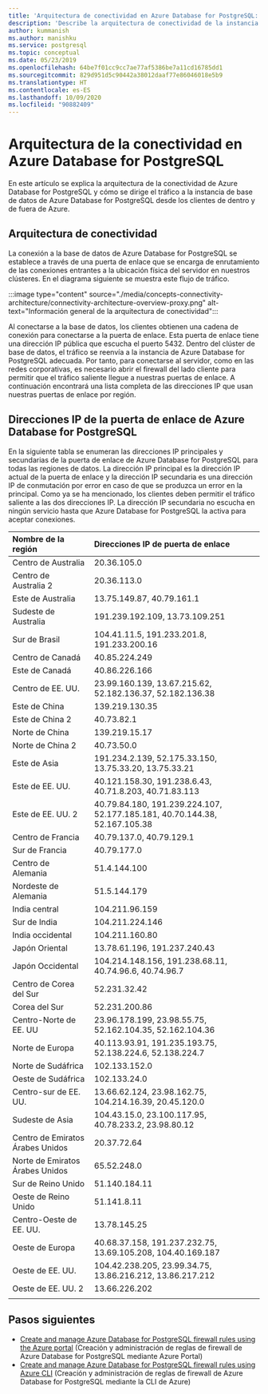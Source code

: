 ```yaml
---
title: 'Arquitectura de conectividad en Azure Database for PostgreSQL: servidor único'
description: 'Describe la arquitectura de conectividad de la instancia de Azure Database for PostgreSQL: servidor único.'
author: kummanish
ms.author: manishku
ms.service: postgresql
ms.topic: conceptual
ms.date: 05/23/2019
ms.openlocfilehash: 64be7f01cc9cc7ae77af5386be7a11cd16785dd1
ms.sourcegitcommit: 829d951d5c90442a38012daaf77e86046018e5b9
ms.translationtype: HT
ms.contentlocale: es-ES
ms.lasthandoff: 10/09/2020
ms.locfileid: "90882409"
---
```

# <a name="connectivity-architecture-in-azure-database-for-postgresql"></a>Arquitectura de la conectividad en Azure Database for PostgreSQL
En este artículo se explica la arquitectura de la conectividad de Azure Database for PostgreSQL y cómo se dirige el tráfico a la instancia de base de datos de Azure Database for PostgreSQL desde los clientes de dentro y de fuera de Azure.

## <a name="connectivity-architecture"></a>Arquitectura de conectividad
La conexión a la base de datos de Azure Database for PostgreSQL se establece a través de una puerta de enlace que se encarga de enrutamiento de las conexiones entrantes a la ubicación física del servidor en nuestros clústeres. En el diagrama siguiente se muestra este flujo de tráfico.

:::image type="content" source="./media/concepts-connectivity-architecture/connectivity-architecture-overview-proxy.png" alt-text="Información general de la arquitectura de conectividad":::

Al conectarse a la base de datos, los clientes obtienen una cadena de conexión para conectarse a la puerta de enlace. Esta puerta de enlace tiene una dirección IP pública que escucha el puerto 5432. Dentro del clúster de base de datos, el tráfico se reenvía a la instancia de Azure Database for PostgreSQL adecuada. Por tanto, para conectarse al servidor, como en las redes corporativas, es necesario abrir el firewall del lado cliente para permitir que el tráfico saliente llegue a nuestras puertas de enlace. A continuación encontrará una lista completa de las direcciones IP que usan nuestras puertas de enlace por región.

## <a name="azure-database-for-postgresql-gateway-ip-addresses"></a>Direcciones IP de la puerta de enlace de Azure Database for PostgreSQL
En la siguiente tabla se enumeran las direcciones IP principales y secundarias de la puerta de enlace de Azure Database for PostgreSQL para todas las regiones de datos. La dirección IP principal es la dirección IP actual de la puerta de enlace y la dirección IP secundaria es una dirección IP de conmutación por error en caso de que se produzca un error en la principal. Como ya se ha mencionado, los clientes deben permitir el tráfico saliente a las dos direcciones IP. La dirección IP secundaria no escucha en ningún servicio hasta que Azure Database for PostgreSQL la activa para aceptar conexiones.

| **Nombre de la región** | **Direcciones IP de puerta de enlace** |
|:----------------|:-------------|
| Centro de Australia| 20.36.105.0     |
| Centro de Australia 2     | 20.36.113.0   |
| Este de Australia | 13.75.149.87, 40.79.161.1     |
| Sudeste de Australia |191.239.192.109, 13.73.109.251   |
| Sur de Brasil | 104.41.11.5, 191.233.201.8, 191.233.200.16  |
| Centro de Canadá |40.85.224.249  |
| Este de Canadá | 40.86.226.166    |
| Centro de EE. UU. | 23.99.160.139, 13.67.215.62, 52.182.136.37, 52.182.136.38     |
| Este de China | 139.219.130.35    |
| Este de China 2 | 40.73.82.1  |
| Norte de China | 139.219.15.17    |
| Norte de China 2 | 40.73.50.0     |
| Este de Asia | 191.234.2.139, 52.175.33.150, 13.75.33.20, 13.75.33.21     |
| Este de EE. UU. | 40.121.158.30, 191.238.6.43, 40.71.8.203, 40.71.83.113   |
| Este de EE. UU. 2 |40.79.84.180, 191.239.224.107, 52.177.185.181, 40.70.144.38, 52.167.105.38  |
| Centro de Francia | 40.79.137.0, 40.79.129.1  |
| Sur de Francia | 40.79.177.0     |
| Centro de Alemania | 51.4.144.100     |
| Nordeste de Alemania | 51.5.144.179  |
| India central | 104.211.96.159     |
| Sur de India | 104.211.224.146  |
| India occidental | 104.211.160.80    |
| Japón Oriental | 13.78.61.196, 191.237.240.43  |
| Japón Occidental | 104.214.148.156, 191.238.68.11, 40.74.96.6, 40.74.96.7    |
| Centro de Corea del Sur | 52.231.32.42   |
| Corea del Sur | 52.231.200.86    |
| Centro-Norte de EE. UU | 23.96.178.199, 23.98.55.75, 52.162.104.35, 52.162.104.36    |
| Norte de Europa | 40.113.93.91, 191.235.193.75, 52.138.224.6, 52.138.224.7    |
| Norte de Sudáfrica  | 102.133.152.0    |
| Oeste de Sudáfrica | 102.133.24.0   |
| Centro-sur de EE. UU. |13.66.62.124, 23.98.162.75, 104.214.16.39, 20.45.120.0   |
| Sudeste de Asia | 104.43.15.0, 23.100.117.95, 40.78.233.2, 23.98.80.12     |
| Centro de Emiratos Árabes Unidos | 20.37.72.64  |
| Norte de Emiratos Árabes Unidos | 65.52.248.0    |
| Sur de Reino Unido | 51.140.184.11   |
| Oeste de Reino Unido | 51.141.8.11  |
| Centro-Oeste de EE. UU. | 13.78.145.25     |
| Oeste de Europa | 40.68.37.158, 191.237.232.75, 13.69.105.208, 104.40.169.187  |
| Oeste de EE. UU. | 104.42.238.205, 23.99.34.75, 13.86.216.212, 13.86.217.212 |
| Oeste de EE. UU. 2 | 13.66.226.202  |
||||

## <a name="next-steps"></a>Pasos siguientes

* [Create and manage Azure Database for PostgreSQL firewall rules using the Azure portal](./howto-manage-firewall-using-portal.md) (Creación y administración de reglas de firewall de Azure Database for PostgreSQL mediante Azure Portal)
* [Create and manage Azure Database for PostgreSQL firewall rules using Azure CLI](./howto-manage-firewall-using-cli.md) (Creación y administración de reglas de firewall de Azure Database for PostgreSQL mediante la CLI de Azure)
